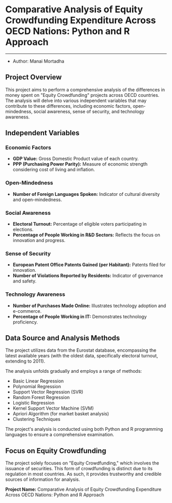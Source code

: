 # Comparative Analysis of Equity Crowdfunding Expenditure Across OECD Nations: Python and R Approach
------------------------------------------------------------------------------------------------------------------------------
* Author: Manai Mortadha 

## Project Overview

This project aims to perform a comprehensive analysis of the differences in money spent on "Equity Crowdfunding" projects across OECD countries. The analysis will delve into various independent variables that may contribute to these differences, including economic factors, open-mindedness, social awareness, sense of security, and technology awareness.

## Independent Variables

### Economic Factors
- **GDP Value:** Gross Domestic Product value of each country.
- **PPP (Purchasing Power Parity):** Measure of economic strength considering cost of living and inflation.

### Open-Mindedness
- **Number of Foreign Languages Spoken:** Indicator of cultural diversity and open-mindedness.

### Social Awareness
- **Electoral Turnout:** Percentage of eligible voters participating in elections.
- **Percentage of People Working in R&D Sectors:** Reflects the focus on innovation and progress.

### Sense of Security
- **European Patent Office Patents Gained (per Habitant):** Patents filed for innovation.
- **Number of Violations Reported by Residents:** Indicator of governance and safety.

### Technology Awareness
- **Number of Purchases Made Online:** Illustrates technology adoption and e-commerce.
- **Percentage of People Working in IT:** Demonstrates technology proficiency.

## Data Source and Analysis Methods

The project utilizes data from the Eurostat database, encompassing the latest available years (with the oldest data, specifically electoral turnout, extending to 2011).

The analysis unfolds gradually and employs a range of methods:
- Basic Linear Regression
- Polynomial Regression
- Support Vector Regression (SVR)
- Random Forest Regression
- Logistic Regression
- Kernel Support Vector Machine (SVM)
- Apriori Algorithm (for market basket analysis)
- Clustering Techniques

The project's analysis is conducted using both Python and R programming languages to ensure a comprehensive examination.

## Focus on Equity Crowdfunding

The project solely focuses on "Equity Crowdfunding," which involves the issuance of securities. This form of crowdfunding is distinct due to its regulation in most countries. As such, it provides trustworthy and credible sources of information for analysis.

**Project Name:** Comparative Analysis of Equity Crowdfunding Expenditure Across OECD Nations: Python and R Approach
